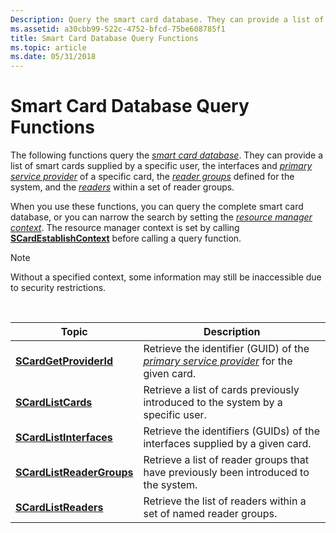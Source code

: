 ```yaml
---
Description: Query the smart card database. They can provide a list of smart cards supplied by a specific user, the interfaces and primary service provider of a specific card, the reader groups defined for the system, and the readers within a set of reader groups.
ms.assetid: a30cbb99-522c-4752-bfcd-75be608785f1
title: Smart Card Database Query Functions
ms.topic: article
ms.date: 05/31/2018
---
```


# Smart Card Database Query Functions

The following functions query the [*smart card database*](https://msdn.microsoft.com/en-us/library/ms721625(v=VS.85).aspx). They can provide a list of smart cards supplied by a specific user, the interfaces and [*primary service provider*](https://msdn.microsoft.com/en-us/library/ms721603(v=VS.85).aspx) of a specific card, the [*reader groups*](https://msdn.microsoft.com/en-us/library/ms721604(v=VS.85).aspx) defined for the system, and the [*readers*](https://msdn.microsoft.com/en-us/library/ms721604(v=VS.85).aspx) within a set of reader groups.

When you use these functions, you can query the complete smart card database, or you can narrow the search by setting the [*resource manager context*](https://msdn.microsoft.com/en-us/library/ms721604(v=VS.85).aspx). The resource manager context is set by calling [**SCardEstablishContext**](/windows/desktop/api/Winscard/nf-winscard-scardestablishcontext) before calling a query function.

> [!Note]  
> Without a specified context, some information may still be inaccessible due to security restrictions.

 



| Topic                                                  | Description                                                                                                                                                                          |
|--------------------------------------------------------|--------------------------------------------------------------------------------------------------------------------------------------------------------------------------------------|
| [**SCardGetProviderId**](/windows/desktop/api/Winscard/nf-winscard-scardgetproviderida)       | Retrieve the identifier (GUID) of the [*primary service provider*](https://msdn.microsoft.com/en-us/library/ms721603(v=VS.85).aspx) for the given card. |
| [**SCardListCards**](/windows/desktop/api/Winscard/nf-winscard-scardlistcardsa)               | Retrieve a list of cards previously introduced to the system by a specific user.                                                                                                     |
| [**SCardListInterfaces**](/windows/desktop/api/Winscard/nf-winscard-scardlistinterfacesa)     | Retrieve the identifiers (GUIDs) of the interfaces supplied by a given card.                                                                                                         |
| [**SCardListReaderGroups**](/windows/desktop/api/Winscard/nf-winscard-scardlistreadergroupsa) | Retrieve a list of reader groups that have previously been introduced to the system.                                                                                                 |
| [**SCardListReaders**](/windows/desktop/api/Winscard/nf-winscard-scardlistreadersa)           | Retrieve the list of readers within a set of named reader groups.                                                                                                                    |



 

 

 



